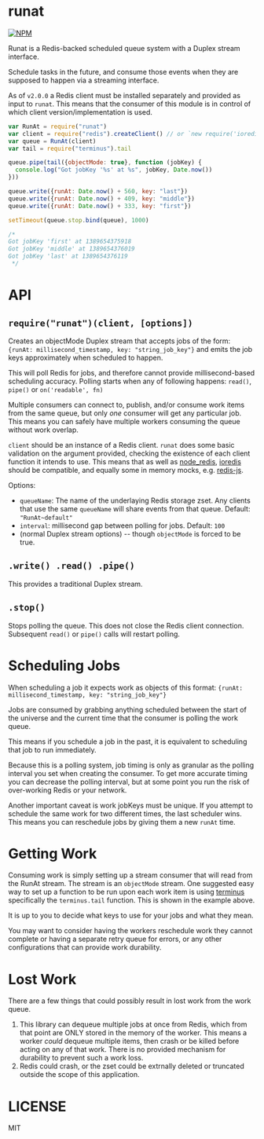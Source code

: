 # runat

[![NPM](https://nodei.co/npm/runat.png)](https://nodei.co/npm/runat/)

Runat is a Redis-backed scheduled queue system with a Duplex stream interface.

Schedule tasks in the future, and consume those events when they are supposed to happen via a streaming interface.

As of `v2.0.0` a Redis client must be installed separately and provided as input to `runat`. This means that the consumer of this module is in control of which client version/implementation is used.

```javascript
var RunAt = require("runat")
var client = require("redis").createClient() // or `new require('ioredis')`
var queue = RunAt(client)
var tail = require("terminus").tail

queue.pipe(tail({objectMode: true}, function (jobKey) {
  console.log("Got jobKey '%s' at %s", jobKey, Date.now())
}))

queue.write({runAt: Date.now() + 560, key: "last"})
queue.write({runAt: Date.now() + 409, key: "middle"})
queue.write({runAt: Date.now() + 333, key: "first"})

setTimeout(queue.stop.bind(queue), 1000)

/*
Got jobKey 'first' at 1389654375918
Got jobKey 'middle' at 1389654376019
Got jobKey 'last' at 1389654376119
 */

```

# API

`require("runat")(client, [options])`
---

Creates an objectMode Duplex stream that accepts jobs of the form: `{runAt: millisecond_timestamp, key: "string_job_key"}` and emits the job keys approximately when scheduled to happen.

This will poll Redis for jobs, and therefore cannot provide millisecond-based scheduling accuracy. Polling starts when any of following happens: `read()`, `pipe()` or `on('readable', fn)`

Multiple consumers can connect to, publish, and/or consume work items from the same queue, but only *one* consumer will get any particular job. This means you can safely have multiple workers consuming the queue without work overlap.

`client` should be an instance of a Redis client. `runat` does some basic validation on the argument provided, checking the existence of each client function it intends to use. This means that as well as [node_redis](https://github.com/NodeRedis/node_redis), [ioredis](https://github.com/luin/ioredis) should be compatible, and equally some in memory mocks, e.g. [redis-js](https://github.com/wilkenstein/redis-mock-js).

Options:
  * `queueName`: The name of the underlaying Redis storage zset. Any clients that use the same `queueName` will share events from that queue. Default: `"RunAt~default"`
  * `interval`: millisecond gap between polling for jobs. Default: `100`
  * (normal Duplex stream options) -- though `objectMode` is forced to be true.

`.write() .read() .pipe()`
---

This provides a traditional Duplex stream.

`.stop()`
---

Stops polling the queue. This does not close the Redis client connection. Subsequent `read()` or `pipe()` calls will restart polling.

# Scheduling Jobs

When scheduling a job it expects work as objects of this format: `{runAt: millisecond_timestamp, key: "string_job_key"}`

Jobs are consumed by grabbing anything scheduled between the start of the universe and the current time that the consumer is polling the work queue.

This means if you schedule a job in the past, it is equivalent to scheduling that job to run immediately.

Because this is a polling system, job timing is only as granular as the polling interval you set when creating the consumer. To get more accurate timing you can decrease the polling interval, but at some point you run the risk of over-working Redis or your network.

Another important caveat is work jobKeys must be unique. If you attempt to schedule the same work for two different times, the last scheduler wins. This means you can reschedule jobs by giving them a new `runAt` time.

# Getting Work

Consuming work is simply setting up a stream consumer that will read from the RunAt stream. The stream is an `objectMode` stream. One suggested easy way to set up a function to be run upon each work item is using [terminus](http://npm.im/terminus) specifically the `terminus.tail` function. This is shown in the example above.

It is up to you to decide what keys to use for your jobs and what they mean.

You may want to consider having the workers reschedule work they cannot complete or having a separate retry queue for errors, or any other configurations that can provide work durability.

# Lost Work

There are a few things that could possibly result in lost work from the work queue.

  1. This library can dequeue multiple jobs at once from Redis, which from that point are ONLY stored in the memory of the worker. This means a worker *could* dequeue multiple items, then crash or be killed before acting on any of that work. There is no provided mechanism for durability to prevent such a work loss.
  2. Redis could crash, or the zset could be extrnally deleted or truncated outside the scope of this application.


# LICENSE

MIT
